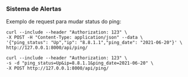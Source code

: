 ### Sistema de Alertas

Exemplo de request para mudar status do ping:


    curl --include --header "Authorization: 123" \
    -X POST -H "Content-Type: application/json" --data \
    '{"ping_status": "Up","ip": "8.8.1.1","ping_date": "2021-06-20"}' \
    http://127.0.0.1:8000/api/ping/

    curl --include --header "Authorization: 123" \
    -s -d "ping_status=Up&ip=8.8.1.1&ping_date=2021-06-20" \
    -X POST http://127.0.0.1:8000/api/ping/